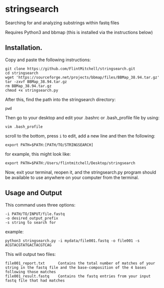 # stringsearch
Searching for and analyzing substrings within fastq files 

Requires Python3 and bbmap (this is installed via the instructions below)

## Installation.

Copy and paste the following instructions:

```
git clone https://github.com/FlintMitchell/stringsearch.git
cd stringsearch
wget 'https://sourceforge.net/projects/bbmap/files/BBMap_38.94.tar.gz'
tar -zxvf BBMap_38.94.tar.gz
rm BBMap_38.94.tar.gz
chmod +x stringsearch.py

```

After this, find the path into the stringsearch directory:
```
pwd
```

Then go to your desktop and edit your .bashrc or .bash_profile file by using:
```
vim .bash_profile
```
scroll to the bottom, press `i` to edit, add a new line and then the following:
```
export PATH=$PATH:[PATH/TO/STRINGSEARCH]
```
for example, this might look like:
```
export PATH=$PATH:/Users/flintmitchell/Desktop/stringsearch
```

Now, exit your terminal, reopen it, and the stringsearch.py program should be available
to use anywhere on your computer from the terminal.

## Usage and Output

This command uses three options:
```
-i PATH/TO/INPUT/file.fastq
-o desired_output_prefix
-s string to search for
```
example:
```
python3 stringsearch.py -i mydata/file001.fastq -o file001 -s ACGTACGTATGACTACGTCAG
```

This will output two files:
```
file001_report.txt      Contains the total number of matches of your string in the fastq file and the base-composition of the 4 bases following those matches
file001_result.fastq    Contains the fastq entries from your input fastq file that had matches 
```

